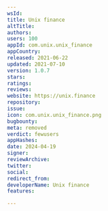 ```yaml
---
wsId: 
title: Unix finance
altTitle: 
authors: 
users: 100
appId: com.unix.unix_finance
appCountry: 
released: 2021-06-22
updated: 2021-07-10
version: 1.0.7
stars: 
ratings: 
reviews: 
website: https://unix.finance
repository: 
issue: 
icon: com.unix.unix_finance.png
bugbounty: 
meta: removed
verdict: fewusers
appHashes: 
date: 2024-04-19
signer: 
reviewArchive: 
twitter: 
social: 
redirect_from: 
developerName: Unix finance
features: 

---
```


